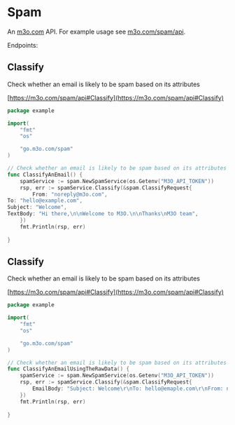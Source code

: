 # Spam

An [m3o.com](https://m3o.com) API. For example usage see [m3o.com/spam/api](https://m3o.com/spam/api).

Endpoints:

## Classify

Check whether an email is likely to be spam based on its attributes


[https://m3o.com/spam/api#Classify](https://m3o.com/spam/api#Classify)

```go
package example

import(
	"fmt"
	"os"

	"go.m3o.com/spam"
)

// Check whether an email is likely to be spam based on its attributes
func ClassifyAnEmail() {
	spamService := spam.NewSpamService(os.Getenv("M3O_API_TOKEN"))
	rsp, err := spamService.Classify(&spam.ClassifyRequest{
		From: "noreply@m3o.com",
To: "hello@example.com",
Subject: "Welcome",
TextBody: "Hi there,\n\nWelcome to M3O.\n\nThanks\nM3O team",
	})
	fmt.Println(rsp, err)
	
}
```
## Classify

Check whether an email is likely to be spam based on its attributes


[https://m3o.com/spam/api#Classify](https://m3o.com/spam/api#Classify)

```go
package example

import(
	"fmt"
	"os"

	"go.m3o.com/spam"
)

// Check whether an email is likely to be spam based on its attributes
func ClassifyAnEmailUsingTheRawData() {
	spamService := spam.NewSpamService(os.Getenv("M3O_API_TOKEN"))
	rsp, err := spamService.Classify(&spam.ClassifyRequest{
		EmailBody: "Subject: Welcome\r\nTo: hello@emaple.com\r\nFrom: noreply@m3o.com\r\n\r\nHi there,\n\nWelcome to M3O.\n\nThanks\nM3O team",
	})
	fmt.Println(rsp, err)
	
}
```
